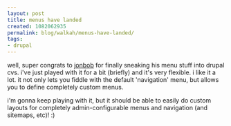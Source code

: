 ```yaml
---
layout: post
title: menus have landed
created: 1082062935
permalink: blog/walkah/menus-have-landed/
tags:
- drupal
---
```

well, super congrats to <a href="http://www.jonbob.net/">jonbob</a> for finally sneaking his menu stuff into drupal cvs. i've just played with it for a bit (briefly) and it's very flexible. i like it a lot. it not only lets you fiddle with the default 'navigation' menu, but allows you to define completely custom menus.

i'm gonna keep playing with it, but it should be able to easily do custom layouts for completely admin-configurable menus and navigation (and sitemaps, etc)! :)

